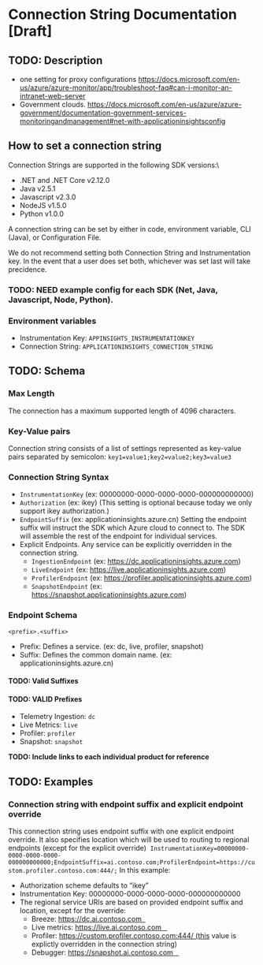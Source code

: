 # Connection String Documentation [Draft]

## TODO: Description

- one setting for proxy configurations https://docs.microsoft.com/en-us/azure/azure-monitor/app/troubleshoot-faq#can-i-monitor-an-intranet-web-server
- Government clouds. https://docs.microsoft.com/en-us/azure/azure-government/documentation-government-services-monitoringandmanagement#net-with-applicationinsightsconfig


## How to set a connection string

Connection Strings are supported in the following SDK versions:\
- .NET and .NET Core v2.12.0
- Java v2.5.1
- Javascript v2.3.0
- NodeJS v1.5.0
- Python v1.0.0

A connection string can be set by either in code, environment variable, CLI (Java), or Configuration File.

We do not recommend setting both Connection String and Instrumentation key. In the event that a user does set both, whichever was set last will take precidence. 


### TODO: NEED example config for each SDK (Net, Java, Javascript, Node, Python).


### Environment variables

- Instrumentation Key: `APPINSIGHTS_INSTRUMENTATIONKEY`
- Connection String: `APPLICATIONINSIGHTS_CONNECTION_STRING`

## TODO: Schema

### Max Length

The connection has a maximum supported length of 4096 characters.


### Key-Value pairs

Connection string consists of a list of settings represented as key-value pairs separated by semicolon:
`key1=value1;key2=value2;key3=value3`

### Connection String Syntax

- `InstrumentationKey` (ex: 00000000-0000-0000-0000-000000000000)
- `Authorization` (ex: ikey) (This setting is optional because today we only support ikey authorization.)
- `EndpointSuffix` (ex: applicationinsights.azure.cn)
   Setting the endpoint suffix will instruct the SDK which Azure cloud to connect to. The SDK will assemble the rest of the endpoint for individual services.
- Explicit Endpoints.
  Any service can be explicitly overridden in the connection string.
   - `IngestionEndpoint` (ex: https://dc.applicationinsights.azure.com)
   - `LiveEndpoint` (ex: https://live.applicationinsights.azure.com)
   - `ProfilerEndpoint` (ex: https://profiler.applicationinsights.azure.com)
   - `SnapshotEndpoint` (ex: https://snapshot.applicationinsights.azure.com)


### Endpoint Schema

`<prefix>.<suffix>`

- Prefix: Defines a service. (ex: dc, live, profiler, snapshot)
- Suffix: Defines the common domain name. (ex: applicationinsights.azure.cn)

#### TODO: Valid Suffixes

#### TODO: VALID Prefixes

- Telemetry Ingestion: `dc`
- Live Metrics: `live`
- Profiler: `profiler`
- Snapshot: `snapshot`

**TODO: Include links to each individual product for reference**


## TODO: Examples

### Connection string with endpoint suffix and explicit endpoint override 

This connection string uses endpoint suffix with one explicit endpoint override. It also specifies location which will be used to routing to regional endpoints (except for the explicit override) 
`InstrumentationKey=00000000-0000-0000-0000-000000000000;EndpointSuffix=ai.contoso.com;ProfilerEndpoint=https://custom.profiler.contoso.com:444/;`
In this example: 
- Authorization scheme defaults to “ikey” 
- Instrumentation Key: 00000000-0000-0000-0000-000000000000
- The regional service URIs are based on provided endpoint suffix and location, except for the override: 
   - Breeze: https://dc.ai.contoso.com  
   - Live metrics: https://live.ai.contoso.com   
   - Profiler: https://custom.profiler.contoso.com:444/ (this value is explictly overridden in the connection string)
   - Debugger: https://snapshot.ai.contoso.com   
